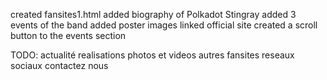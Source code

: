 created fansites1.html
added biography of Polkadot Stingray
added 3 events of the band
added poster images
linked official site
created a scroll button to the events section

TODO:
actualité
realisations
photos et videos
autres fansites
reseaux sociaux
contactez nous
